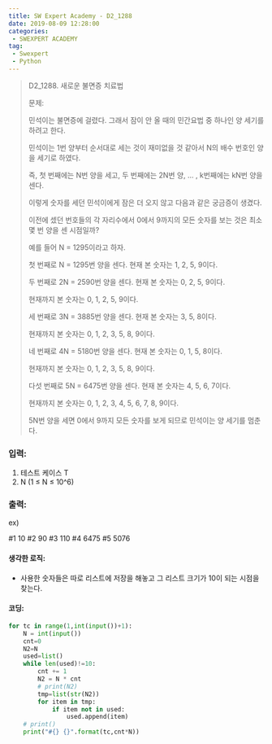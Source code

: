 ```yaml
---
title: SW Expert Academy - D2_1288
date: 2019-08-09 12:28:00
categories:
 - SWEXPERT ACADEMY
tag:
 - Swexpert
 - Python
---
```


> D2_1288. 새로운 불면증 치료법
>
> 문제:
>
> 민석이는 불면증에 걸렸다. 그래서 잠이 안 올 때의 민간요법 중 하나인 양 세기를 하려고 한다.
>
> 민석이는 1번 양부터 순서대로 세는 것이 재미없을 것 같아서 N의 배수 번호인 양을 세기로 하였다.
>
> 즉, 첫 번째에는 N번 양을 세고, 두 번째에는 2N번 양, … , k번째에는 kN번 양을 센다.
>
> 이렇게 숫자를 세던 민석이에게 잠은 더 오지 않고 다음과 같은 궁금증이 생겼다.
>
> 이전에 셌던 번호들의 각 자리수에서 0에서 9까지의 모든 숫자를 보는 것은 최소 몇 번 양을 센 시점일까?
>
> 예를 들어 N = 1295이라고 하자.
>
> 첫 번째로 N = 1295번 양을 센다. 현재 본 숫자는 1, 2, 5, 9이다.
>
> 두 번째로 2N = 2590번 양을 센다. 현재 본 숫자는 0, 2, 5, 9이다.
>
> 현재까지 본 숫자는 0, 1, 2, 5, 9이다.
>
> 세 번째로 3N = 3885번 양을 센다. 현재 본 숫자는 3, 5, 8이다.
>
> 현재까지 본 숫자는 0, 1, 2, 3, 5, 8, 9이다.
>
> 네 번째로 4N = 5180번 양을 센다. 현재 본 숫자는 0, 1, 5, 8이다.
>
> 현재까지 본 숫자는 0, 1, 2, 3, 5, 8, 9이다.
>
> 다섯 번째로 5N = 6475번 양을 센다. 현재 본 숫자는 4, 5, 6, 7이다.
>
> 현재까지 본 숫자는 0, 1, 2, 3, 4, 5, 6, 7, 8, 9이다.
>
> 5N번 양을 세면 0에서 9까지 모든 숫자를 보게 되므로 민석이는 양 세기를 멈춘다.  

### 입력:

1. 테스트 케이스 T
2. N (1 ≤ N ≤ 10^6)



### 출력:

ex)

#1 10
#2 90
#3 110
#4 6475
#5 5076

#### 생각한 로직:

- 사용한 숫자들은 따로 리스트에 저장을 해놓고 그 리스트 크기가 10이 되는 시점을 찾는다.



#### 코딩:

```python
for tc in range(1,int(input())+1):
    N = int(input())
    cnt=0
    N2=N
    used=list()
    while len(used)!=10:
        cnt += 1
        N2 = N * cnt
        # print(N2)
        tmp=list(str(N2))
        for item in tmp:
            if item not in used:
                used.append(item)
    # print()
    print("#{} {}".format(tc,cnt*N))
```



[출처]: https://www.swexpertacademy.com/